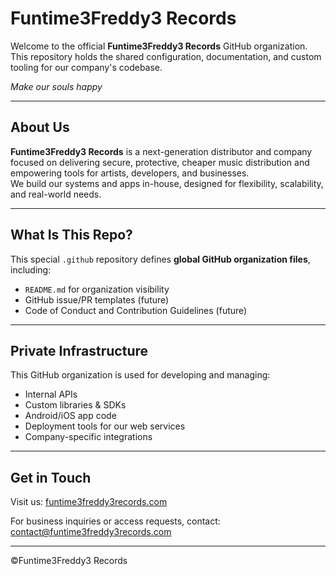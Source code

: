# Funtime3Freddy3 Records

Welcome to the official **Funtime3Freddy3 Records** GitHub organization.  
This repository holds the shared configuration, documentation, and custom tooling for our company's codebase.

*Make our souls happy*

---

## About Us

**Funtime3Freddy3 Records** is a next-generation distributor and company focused on delivering secure, protective, cheaper music distribution and empowering tools for artists, developers, and businesses.  
We build our systems and apps in-house, designed for flexibility, scalability, and real-world needs.

---

## What Is This Repo?

This special `.github` repository defines **global GitHub organization files**, including:

- `README.md` for organization visibility
- GitHub issue/PR templates (future)
- Code of Conduct and Contribution Guidelines (future)

---

## Private Infrastructure

This GitHub organization is used for developing and managing:

- Internal APIs
- Custom libraries & SDKs
- Android/iOS app code
- Deployment tools for our web services
- Company-specific integrations

---

## Get in Touch

Visit us: [funtime3freddy3records.com](https://funtime3freddy3records.com)

For business inquiries or access requests, contact:  
[contact@funtime3freddy3records.com](mailto:contact@funtime3freddy3records.com)

---

©Funtime3Freddy3 Records
